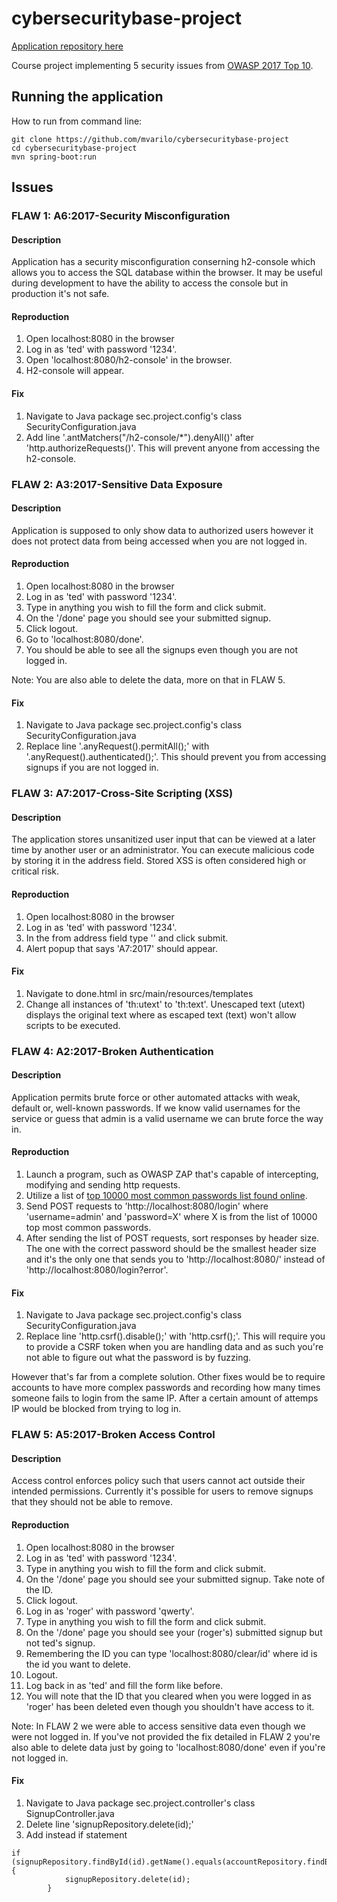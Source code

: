 # cybersecuritybase-project

[Application repository here](https://github.com/mvarilo/cybersecuritybase-project)

Course project implementing 5 security issues from [OWASP 2017 Top 10](https://www.owasp.org/images/7/72/OWASP_Top_10-2017_%28en%29.pdf.pdf).

## Running the application

How to run from command line:
```
git clone https://github.com/mvarilo/cybersecuritybase-project
cd cybersecuritybase-project
mvn spring-boot:run
```

## Issues

### FLAW 1: A6:2017-Security Misconfiguration

#### Description

Application has a security misconfiguration conserning h2-console which allows you to access the SQL database within the browser. It may be useful during development to have the ability to access the console but in production it's not safe.

#### Reproduction

1. Open localhost:8080 in the browser
2. Log in as 'ted' with password '1234'.
3. Open 'localhost:8080/h2-console' in the browser.
4. H2-console will appear.

#### Fix

1. Navigate to Java package sec.project.config's class SecurityConfiguration.java
2. Add line '.antMatchers("/h2-console/*").denyAll()' after 'http.authorizeRequests()'. This will prevent anyone from accessing the h2-console.

### FLAW 2: A3:2017-Sensitive Data Exposure

#### Description

Application is supposed to only show data to authorized users however it does not protect data from being accessed when you are not logged in.

#### Reproduction

1. Open localhost:8080 in the browser
2. Log in as 'ted' with password '1234'.
3. Type in anything you wish to fill the form and click submit.
4. On the '/done' page you should see your submitted signup.
5. Click logout.
6. Go to 'localhost:8080/done'.
7. You should be able to see all the signups even though you are not logged in.

Note: You are also able to delete the data, more on that in FLAW 5.

#### Fix

1. Navigate to Java package sec.project.config's class SecurityConfiguration.java
2. Replace line '.anyRequest().permitAll();' with '.anyRequest().authenticated();'. This should prevent you from accessing signups if you are not logged in.


### FLAW 3: A7:2017-Cross-Site Scripting (XSS)

#### Description

The application stores unsanitized user input that can be viewed at a later time by another user or an administrator. You can execute malicious code by storing it in the address field. Stored XSS is often considered high or critical risk.

#### Reproduction

1. Open localhost:8080 in the browser
2. Log in as 'ted' with password '1234'.
3. In the from address field type '<script>alert("A7:2017");</script>' and click submit.
4. Alert popup that says 'A7:2017' should appear.

#### Fix

1. Navigate to done.html in src/main/resources/templates
2. Change all instances of 'th:utext' to 'th:text'. Unescaped text (utext) displays the original text where as escaped text (text) won't allow scripts to be executed.

### FLAW 4: A2:2017-Broken Authentication

#### Description

Application permits brute force or other automated attacks with weak, default or, well-known passwords. If we know valid usernames for the service or guess that admin is a valid username we can brute force the way in. 

#### Reproduction

1. Launch a program, such as OWASP ZAP that's capable of intercepting, modifying and sending http requests.
2. Utilize a list of [top 10000 most common passwords list found online](https://github.com/danielmiessler/SecLists/tree/master/Passwords).
3. Send POST requests to 'http://localhost:8080/login' where 'username=admin' and 'password=X' where X is from the list of 10000 top most common passwords.
4. After sending the list of POST requests, sort responses by header size. The one with the correct password should be the smallest header size and it's the only one that sends you to 'http://localhost:8080/' instead of 'http://localhost:8080/login?error'.

#### Fix

1. Navigate to Java package sec.project.config's class SecurityConfiguration.java
2. Replace line 'http.csrf().disable();' with 'http.csrf();'. This will require you to provide a CSRF token when you are handling data and as such you're not able to figure out what the password is by fuzzing.

However that's far from a complete solution. Other fixes would be to require accounts to have more complex passwords and recording how many times someone fails to login from the same IP. After a certain amount of attemps IP would be blocked from trying to log in.

### FLAW 5: A5:2017-Broken Access Control

#### Description

Access control enforces policy such that users cannot act outside their intended permissions. Currently it's possible for users to remove signups that they should not be able to remove.

#### Reproduction

1. Open localhost:8080 in the browser
2. Log in as 'ted' with password '1234'.
3. Type in anything you wish to fill the form and click submit.
4. On the '/done' page you should see your submitted signup. Take note of the ID.
5. Click logout.
6. Log in as 'roger' with password 'qwerty'.
7. Type in anything you wish to fill the form and click submit.
8. On the '/done' page you should see your (roger's) submitted signup but not ted's signup.
9. Remembering the ID you can type 'localhost:8080/clear/id' where id is the id you want to delete.
10. Logout. 
11. Log back in as 'ted' and fill the form like before.
11. You will note that the ID that you cleared when you were logged in as 'roger' has been deleted even though you shouldn't have access to it.

Note: In FLAW 2 we were able to access sensitive data even though we were not logged in. If you've not provided the fix detailed in FLAW 2 you're also able to delete data just by going to 'localhost:8080/done' even if you're not logged in.

#### Fix

1. Navigate to Java package sec.project.controller's class SignupController.java
2. Delete line 'signupRepository.delete(id);'
3. Add instead if statement
```
if (signupRepository.findById(id).getName().equals(accountRepository.findByUsername(auth.getName()).getUsername())) {
            signupRepository.delete(id);
        }
```